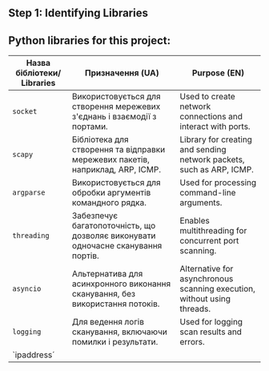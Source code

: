 ## Step 1: Identifying Libraries

## Python libraries for this project:

| **Назва бібліотеки/ Libraries** | **Призначення (UA)**                                                            | **Purpose (EN)**                                                          |
|---------------------------|---------------------------------------------------------------------------------|---------------------------------------------------------------------------|
| `socket`                  | Використовується для створення мережевих з'єднань і взаємодії з портами.        | Used to create network connections and interact with ports.               |
| `scapy`                   | Бібліотека для створення та відправки мережевих пакетів, наприклад, ARP, ICMP.  | Library for creating and sending network packets, such as ARP, ICMP.      |
| `argparse`                | Використовується для обробки аргументів командного рядка.                       | Used for processing command-line arguments.                               |
| `threading`               | Забезпечує багатопоточність, що дозволяє виконувати одночасне сканування портів.| Enables multithreading for concurrent port scanning.                      |
| `asyncio`                 | Альтернатива для асинхронного виконання сканування, без використання потоків.   | Alternative for asynchronous scanning execution, without using threads.   |
| `logging`                 | Для ведення логів сканування, включаючи помилки і результати.                   | Used for logging scan results and errors.                                 |
| `ipaddress´               |                                    |                                            |

